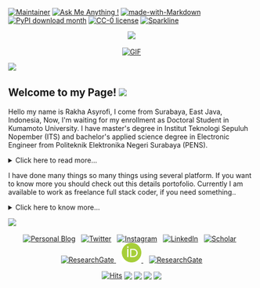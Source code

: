[![Maintainer](https://img.shields.io/badge/maintainer-asyrofist-blue)](https://tei.ai/XMNpb)
[![Ask Me Anything !](https://img.shields.io/badge/Ask%20me-anything-1abc9c.svg)](https://tei.ai/XMNpb)
[![made-with-Markdown](https://img.shields.io/badge/Made%20with-Markdown-1f425f.svg)](https://tei.ai/XMNpb)
[![PyPI download month](https://img.shields.io/pypi/dm/ansicolortags.svg)](https://tei.ai/RuZN8r)
[![CC-0 license](https://img.shields.io/badge/License-CC--0-blue.svg)](https://tei.ai/XMNpb)
[![Sparkline](https://stars.medv.io/Naereen/badges.svg)](https://tei.ai/XMNpb)


<p align="center">
  <img src="https://github.com/thompsonemerson/thompsonemerson/raw/master/cover-thompson.png" height="200"/>
</p>

<p align="center">
  <a href="https://github.com/DenverCoder1/readme-typing-svg"><img alt="GIF" src="https://readme-typing-svg.herokuapp.com/?lines=Research+Data+and+Research+Student!&color=99b3ff&size=22&duration=8000"/></a>
</p>  
<a href="https://www.youtube.com/watch?v=dQw4w9WgXcQ"><img src="https://user-images.githubusercontent.com/73097560/115834477-dbab4500-a447-11eb-908a-139a6edaec5c.gif"></a>

## Welcome to my Page! <img src="https://raw.githubusercontent.com/MartinHeinz/MartinHeinz/master/wave.gif" width="30px">

Hello my name is Rakha Asyrofi, I come from Surabaya, East Java, Indonesia, Now, I'm waiting for my enrollment as Doctoral Student in Kumamoto University. I have master's degree in Institut Teknologi Sepuluh Nopember (ITS) and bachelor's applied science degree in Electronic Engineer from Politeknik Elektronika Negeri Surabaya (PENS). 

<details><summary>Click here to read more...</summary>
  
#### You need to know what i'am :relaxed:
  
![Hey there, I'm Rakha Asyrofi, M.Kom. I'm a fullstack Engineer, Data and Electronic enthusiast. Check out my work](https://github.com/CyrisXD/CyrisXD/raw/master/bio.gif)


- Currently I've graduate as a Master's Student Degree at <a href="https://scholar.google.com/citations?user=WN9T5UUAAAAJ&hl=id&oi=ao" target="_blank">Informatics ITS</a> and Bachelor Applied Science at <a href="https://digilib.pens.ac.id/detail.php?id=7195" target="_blank">Electronics PENS</a> :thumbsup:

- My Research talk about <a href="https://ponselharian.com/tMcaI" target="_blank">Brain Segmentation</a>, 
  <a href="https://ponselharian.com/8iI4mK5EW8E" target="_blank">Face Detection</a>,
  <a href="https://ponselharian.com/Jy2ncVRx" target="_blank">Traceability Requirements</a>,
  <a href="https://ponselharian.com/9Eq9zlrI" target="_blank">Extraction Requirements</a>,
  <a href="https://ponselharian.com/ixHAY5Z" target="_blank">Supply Management System </a>,
  <a href="https://ponselharian.com/l5XKnt" target="_blank">Interdependency Requirement Extraction </a>,
  <a href="https://ponselharian.com/SZLplMyfPt" target="_blank">Bluetooth Low Energy </a>, and many more.
- I'm electronic and data research enthusiast.
- I was working as Technical Sales Engineer and Health Safety Officer at <a href="https://www.ptkeivan.co.id/">PT. Keivan Bros</a> who sales everything at many places, such as
  <a href="https://ponselharian.com/aKrBA6L5Igy" target="_blank">PJB UBJOM Rembang</a>,
  <a href="https://ponselharian.com/uhcFlFt49Lq" target="_blank">PJB UP Gresik</a>,
  <a href="https://ponselharian.com/GNzj" target="_blank">PJB UBJOM Pacitan</a>,
  <a href="https://ponselharian.com/HRojTw" target="_blank">PJB UBJOM Tanjung Awar-Awar</a>,
  <a href="https://ponselharian.com/zqNGKqJDnwZQ" target="_blank">Petrokimia Gresik</a>, and many more
- I was working as Backend Engineer and Quality Assurance at <a href="https://ponselharian.com/2zvD">PT. GDC Multi Sarana</a>, who develop many things. such as 
  <a href="https://ponselharian.com/5NbT" target="_blank">Web ArtaKu Internal</a>,
  <a href="https://ponselharian.com/OBHcPTz6e" target="_blank">Web GDC Landing</a>,
  <a href="https://ponselharian.com/gnCx82tSeeeu" target="_blank">Gateway ArtaKu Mobile</a>,
  <a href="https://ponselharian.com/cGcOpriRXI" target="_blank">Gateway ArtaKu Web</a>,
  <a href="https://ponselharian.com/aX4ILe" target="_blank">Gateway GDC APU PPT</a>, 
  <a href="https://ponselharian.com/aX4ILe" target="_blank">Artaku Mobile App</a>, and many more
- Now I work as Fulltack Engineer at  <a href="https://triv.co.id/en">PT. Tiga Inti Utama</a>, who develop using <a href="https://ponselharian.com/l7eR" target="_blank">Ruby on Rails as Automate Testing</a>
- I write content on <a href="https://ponselharian.com/mznqlzX">Medium</a> and <a href="https://ponselharian.com/9bnyrdHxTm">Revue</a>

### What i've  learned:point_down:!

<p> 
  <a href="https://ponselharian.com/HnlBQR" target="_blank">
    <img src="https://img.shields.io/badge/php-%23777BB4.svg?&style=for-the-badge&logo=php&logoColor=white"/>
  </a>
  <a href="https://ponselharian.com/HnlBQR" target="_blank">
    <img src="https://img.shields.io/badge/flask%20-%23000.svg?&style=for-the-badge&logo=flask&logoColor=white"/>
  </a>
  <a href="https://ponselharian.com/HnlBQR" target="_blank">
    <img src="https://img.shields.io/badge/python%20-%2314354C.svg?&style=for-the-badge&logo=python&logoColor=white"/>
  </a>
  <a href="https://ponselharian.com/HnlBQR" target="_blank">
    <img src="https://img.shields.io/badge/mysql-%2300f.svg?&style=for-the-badge&logo=mysql&logoColor=white"/>
  </a>  
  <a href="https://ponselharian.com/HnlBQR" target="_blank">
    <img src="https://img.shields.io/badge/Jupyter%20-%23F37626.svg?&style=for-the-badge&logo=Jupyter&logoColor=white" />
  </a>
  <a href="https://ponselharian.com/HnlBQR" target="_blank">
    <img src="https://img.shields.io/badge/SQLite-07405E?style=for-the-badge&logo=sqlite&logoColor=white" />
  </a>
  <a href="https://ponselharian.com/HnlBQR" target="_blank">
    <img src="https://img.shields.io/badge/Heroku-430098?style=for-the-badge&logo=heroku&logoColor=white" />
  </a>
  <a href="https://ponselharian.com/HnlBQR" target="_blank">
    <img src="https://img.shields.io/badge/Bootstrap-563D7C?style=for-the-badge&logo=bootstrap&logoColor=white" />
  </a>
  <a href="https://ponselharian.com/HnlBQR" target="_blank">
    <img src="https://img.shields.io/badge/Markdown-000000?style=for-the-badge&logo=markdown&logoColor=white" />
  </a>
  <a href="https://ponselharian.com/HnlBQR" target="_blank">
    <img src="https://img.shields.io/badge/Rust-000000?style=for-the-badge&logo=rust&logoColor=white" />
  </a>
  <a href="https://ponselharian.com/HnlBQR" target="_blank">
    <img src="https://img.shields.io/badge/C%2B%2B-00599C?style=for-the-badge&logo=c%2B%2B&logoColor=white" />
  </a>  
  <a href="https://ponselharian.com/HnlBQR" target="_blank">    
    <img src="https://img.shields.io/badge/Node.js-43853D?style=for-the-badge&logo=node.js&logoColor=white" />
  </a>
  <a href="https://ponselharian.com/HnlBQR" target="_blank">    
    <img src="https://img.shields.io/badge/HTML5-E34F26?style=for-the-badge&logo=html5&logoColor=white" />
  </a>
  <a href="https://ponselharian.com/HnlBQR" target="_blank">     
    <img src="https://img.shields.io/badge/Netlify-00C7B7?style=for-the-badge&logo=netlify&logoColor=white" />
  </a>
  <a href="https://ponselharian.com/HnlBQR" target="_blank">   
    <img src="https://img.shields.io/badge/Microsoft_Office-D83B01?style=for-the-badge&logo=microsoft-office&logoColor=white" />
  </a> 
  
### My Technical Posters
<p>
  <a href="https://ponselharian.com/73an" target="_blank">
  <img align="center" src="https://github.com/asyrofist/asyrofist/blob/main/https___cdn.evbuc.com_images_103652584_301149195635_1_original.jpeg" width='200' height='300' alt="asyrofi_trakteer" /></a>
  
  <a href="https://ponselharian.com/jmDMz34JwWh" target="_blank">
  <img align="center" src="https://github.com/asyrofist/asyrofist/blob/main/5b14a022-80cc-47b7-90ea-29e9e3cc5b6a.jpeg" width='200' height='200' alt="asyrofi_trakteer" /></a>

  <a href="https://ponselharian.com/1IVkN0uhz" target="_blank">
  <img align="center" src="https://github.com/asyrofist/asyrofist/blob/main/aab83e21-94f5-406f-8f3d-c69d8ad0ee3e.jpeg" width='200' height='200' alt="asyrofi_trakteer" /></a>

  <a href="https://ponselharian.com/Izczz" target="_blank">
  <img align="center" src="https://github.com/asyrofist/asyrofist/blob/main/photo6251391660755889061.jpg" width='200' height='200' alt="asyrofi_trakteer" /></a>
</p>  
  
</details>

I have done many things so many things using several platform. If you want to know more you should check out this details portofolio. Currently I am available to work as freelance full stack coder, if you need something..

<details><summary>Click here to know more...</summary>

#### You need to know what i've done :relaxed:
[![wakatime](https://wakatime.com/badge/user/f8e39645-6002-4421-baa0-3a713429f510.svg?style=social)](https://wakatime.com/@f8e39645-6002-4421-baa0-3a713429f510)
[<img alt="GitHub User's stars" src="https://img.shields.io/github/stars/asyrofist?affiliations=OWNER%2CCOLLABORATOR%2CORGANIZATION_MEMBER&label=Total%20user%20stars%20in%20all%20repo&logoColor=red&style=social">](https://github.com/asyrofist?tab=repositories&q=&type=&language=&sort=stargazers)
[<img alt="GitHub followers" src="https://img.shields.io/github/followers/asyrofist?&logoColor=red&style=social">](https://github.com/asyrofist?tab=followers)
[<img alt="GitHub forks" src="https://img.shields.io/github/forks/Aleksey-Voko/TranslatorSelenium?logoColor=red&style=social">](https://github.com/asyrofist/TranslatorSelenium/network/members)
  
  
### Github Stats Profile
[![Stats](https://github-readme-stats.vercel.app/api?username=asyrofist&theme=tokyonight&show_icons=true&line_height=27)](https://ponselharian.com/HnlBQR)
### Language and Tools
[![Top Langs](https://github-readme-stats.vercel.app/api/top-langs/?username=asyrofist&layout=compact&hide=blade,css,less,html&theme=tokyonight)](https://ponselharian.com/HnlBQR)
### Developer Quotes:
[![Readme Quotes](https://quotes-github-readme.vercel.app/api?type=horizontal)](https://github.com/piyushsuthar/github-readme-quotes)
### :trophy: Git profile Trophies
<p align="center"> <a href="https://github.com/ryo-ma/github-profile-trophy"><img src="https://github-profile-trophy.vercel.app/?username=asyrofist&layout=compact&theme=algolia" alt="7oskaaa" /></a> </p>

<!--START_SECTION:waka-->
<!--END_SECTION:waka-->

<div align="center">
  <a href="https://open.spotify.com/show/0HcYR1xKmCnyFDvvpFrNTN">
    <img src="https://readme-spotify-tingz.vercel.app/api/now-playing">
  </a>
</div>


</details>

<a href="https://www.youtube.com/watch?v=dQw4w9WgXcQ"><img src="https://user-images.githubusercontent.com/73097560/115834477-dbab4500-a447-11eb-908a-139a6edaec5c.gif"></a>

<p align='center'>
<a href="https://ponselharian.com/nGjC81"><img src="https://raw.githubusercontent.com/rogergranada/rogergranada/master/homepage.svg" width="40px" alt="Personal Blog"/></a>&nbsp;&nbsp;
<a href="https://ponselharian.com/vyye"><img src="https://raw.githubusercontent.com/rogergranada/rogergranada/master/twitter.svg" width="40px" alt="Twitter"/></a>&nbsp;&nbsp;
<a href="https://ponselharian.com/YLe"><img src="https://raw.githubusercontent.com/rogergranada/rogergranada/master/instagram.svg" width="40px" alt="Instagram"/></a>&nbsp;&nbsp;
<a href="https://ponselharian.com/5Bljekt0"><img src="https://raw.githubusercontent.com/rogergranada/rogergranada/master/in.svg" width="40px" alt="LinkedIn"/></a>&nbsp;&nbsp;
<a href="https://ponselharian.com/JO8ZMfIe"><img src="https://raw.githubusercontent.com/rogergranada/rogergranada/master/scholar.svg" width="40px" alt="Scholar"/></a>&nbsp;&nbsp;
<a href="https://ponselharian.com/LBhCY"><img src="https://raw.githubusercontent.com/rogergranada/rogergranada/master/researchgate.svg" width="40px" alt="ResearchGate"/>
</a>&nbsp;&nbsp;
<a href="https://ponselharian.com/7DfN54u6qbd"><img src="https://github.com/asyrofist/asyrofist/blob/main/64px-ORCID_iD.svg.png" width="40px" alt="ResearchGate"/>
</a>&nbsp;&nbsp;
<a href="https://ponselharian.com/ZGHNUIG"><img src="https://upload.wikimedia.org/wikipedia/commons/thumb/1/16/Youtube_circle.svg/800px-Youtube_circle.svg.png" width="40px" alt="ResearchGate"/></a>
</p>

<p align='center'>
<a href="https://ponselharian.com/2SA" target="_blank" style="display: inline-block;">
  <img align= "center" src="https://hits.seeyoufarm.com/api/count/incr/badge.svg?url=https://github.com/rogergranada/rogergranada/" alt="Hits" />
 </a>
 <a href="https://ponselharian.com/2SA" target="_blank" style="display: inline-block;">
  <img align="center" src="https://gpvc.arturio.dev/asyrofist"/>  
 </a>
<a href="https://ponselharian.com/2SA" target="_blank" style="display: inline-block;">
  <img src="https://img.shields.io/badge/Donate-PayPal-blue.svg?style=flat-square" align="center"/>
</a>
<a href="https://trakteer.id/rakha-asyrofi-rzvko/tip" target="_blank" style="display: inline-block;">
  <img src="https://img.shields.io/badge/Donate-trakteer-blue.svg?style=flat-square" align="center"/>
</a>
<a href="https://www.buymeacoffee.com/asyrofist" target="_blank" style="display: inline-block;">
  <img src="https://img.shields.io/badge/Donate-buymecoffee-blue.svg?style=flat-square" align="center"/>
</a>


</p>

